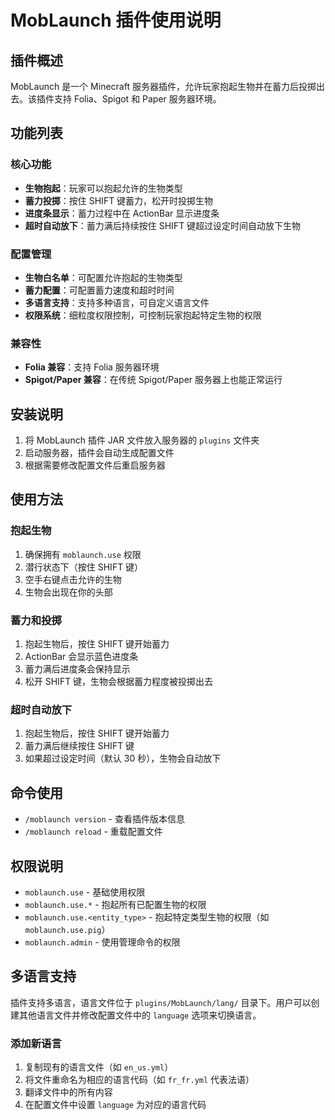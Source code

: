 # MobLaunch 插件使用说明

## 插件概述

MobLaunch 是一个 Minecraft 服务器插件，允许玩家抱起生物并在蓄力后投掷出去。该插件支持 Folia、Spigot 和 Paper 服务器环境。

## 功能列表

### 核心功能
- **生物抱起**：玩家可以抱起允许的生物类型
- **蓄力投掷**：按住 SHIFT 键蓄力，松开时投掷生物
- **进度条显示**：蓄力过程中在 ActionBar 显示进度条
- **超时自动放下**：蓄力满后持续按住 SHIFT 键超过设定时间自动放下生物

### 配置管理
- **生物白名单**：可配置允许抱起的生物类型
- **蓄力配置**：可配置蓄力速度和超时时间
- **多语言支持**：支持多种语言，可自定义语言文件
- **权限系统**：细粒度权限控制，可控制玩家抱起特定生物的权限

### 兼容性
- **Folia 兼容**：支持 Folia 服务器环境
- **Spigot/Paper 兼容**：在传统 Spigot/Paper 服务器上也能正常运行

## 安装说明

1. 将 MobLaunch 插件 JAR 文件放入服务器的 `plugins` 文件夹
2. 启动服务器，插件会自动生成配置文件
3. 根据需要修改配置文件后重启服务器

## 使用方法

### 抱起生物
1. 确保拥有 `moblaunch.use` 权限
2. 潜行状态下（按住 SHIFT 键）
3. 空手右键点击允许的生物
4. 生物会出现在你的头部

### 蓄力和投掷
1. 抱起生物后，按住 SHIFT 键开始蓄力
2. ActionBar 会显示蓝色进度条
3. 蓄力满后进度条会保持显示
4. 松开 SHIFT 键，生物会根据蓄力程度被投掷出去

### 超时自动放下
1. 抱起生物后，按住 SHIFT 键开始蓄力
2. 蓄力满后继续按住 SHIFT 键
3. 如果超过设定时间（默认 30 秒），生物会自动放下

## 命令使用

- `/moblaunch version` - 查看插件版本信息
- `/moblaunch reload` - 重载配置文件

## 权限说明

- `moblaunch.use` - 基础使用权限
- `moblaunch.use.*` - 抱起所有已配置生物的权限
- `moblaunch.use.<entity_type>` - 抱起特定类型生物的权限（如 `moblaunch.use.pig`）
- `moblaunch.admin` - 使用管理命令的权限

## 多语言支持

插件支持多语言，语言文件位于 `plugins/MobLaunch/lang/` 目录下。用户可以创建其他语言文件并修改配置文件中的 `language` 选项来切换语言。


### 添加新语言
1. 复制现有的语言文件（如 `en_us.yml`）
2. 将文件重命名为相应的语言代码（如 `fr_fr.yml` 代表法语）
3. 翻译文件中的所有内容
4. 在配置文件中设置 `language` 为对应的语言代码